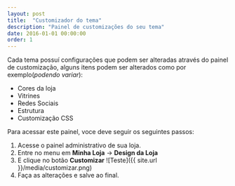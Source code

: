 ```yaml
---
layout: post
title:  "Customizador do tema"
description: "Painel de customizações do seu tema"
date: 2016-01-01 00:00:00
order: 1
---
```



Cada tema possuí configurações que podem ser alteradas através do painel de customização, alguns itens podem ser alterados como por exemplo(_podendo variar_):

* Cores da loja
* Vitrines
* Redes Sociais
* Estrutura
* Customização CSS

Para acessar este painel, voce deve seguir os seguintes passos:

1. Acesse o painel administrativo de sua loja.
2. Entre no menu em **Minha Loja** -> **Design da Loja**
3. E clique no botão **Customizar**
![Teste]({{ site.url }}/media/customizar.png)
4. Faça as alterações e salve ao final.